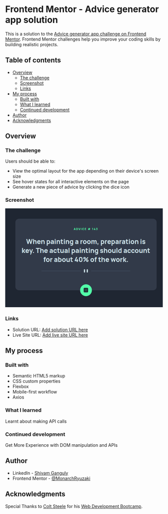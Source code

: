 # Frontend Mentor - Advice generator app solution

This is a solution to the [Advice generator app challenge on Frontend Mentor](https://www.frontendmentor.io/challenges/advice-generator-app-QdUG-13db). Frontend Mentor challenges help you improve your coding skills by building realistic projects.

## Table of contents

- [Overview](#overview)
  - [The challenge](#the-challenge)
  - [Screenshot](#screenshot)
  - [Links](#links)
- [My process](#my-process)
  - [Built with](#built-with)
  - [What I learned](#what-i-learned)
  - [Continued development](#continued-development)
- [Author](#author)
- [Acknowledgments](#acknowledgments)

## Overview

### The challenge

Users should be able to:

- View the optimal layout for the app depending on their device's screen size
- See hover states for all interactive elements on the page
- Generate a new piece of advice by clicking the dice icon

### Screenshot

![1696139024257](image/README/1696139024257.png)

### Links

- Solution URL: [Add solution URL here](https://your-solution-url.com)
- Live Site URL: [Add live site URL here](https://your-live-site-url.com)

## My process

### Built with

- Semantic HTML5 markup
- CSS custom properties
- Flexbox
- Mobile-first workflow
- Axios

### What I learned

Learnt about making API calls

### Continued development

Get More Experience with DOM manipulation and APIs

## Author

* LinkedIn - [Shivam Ganguly](https://www.linkedin.com/in/shivam-ganguly-357b90255/)
* Frontend Mentor - [@MonarchRyuzaki](https://www.frontendmentor.io/profile/MonarchRyuzaki)

## Acknowledgments

Special Thanks to [Colt Steele](https://www.udemy.com/user/coltsteele/) for his [Web Development Bootcamp](https://www.udemy.com/course/the-web-developer-bootcamp/).

